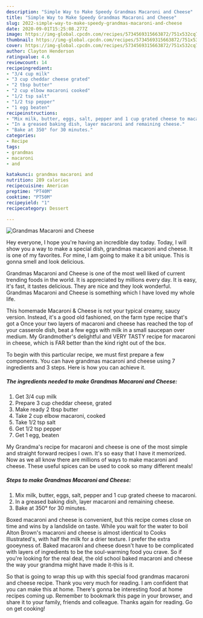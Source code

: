 ```yaml
---
description: "Simple Way to Make Speedy Grandmas Macaroni and Cheese"
title: "Simple Way to Make Speedy Grandmas Macaroni and Cheese"
slug: 2022-simple-way-to-make-speedy-grandmas-macaroni-and-cheese
date: 2020-09-01T15:25:08.277Z
image: https://img-global.cpcdn.com/recipes/5734569315663872/751x532cq70/grandmas-macaroni-and-cheese-recipe-main-photo.jpg
thumbnail: https://img-global.cpcdn.com/recipes/5734569315663872/751x532cq70/grandmas-macaroni-and-cheese-recipe-main-photo.jpg
cover: https://img-global.cpcdn.com/recipes/5734569315663872/751x532cq70/grandmas-macaroni-and-cheese-recipe-main-photo.jpg
author: Clayton Henderson
ratingvalue: 4.6
reviewcount: 14
recipeingredient:
- "3/4 cup milk"
- "3 cup cheddar cheese grated"
- "2 tbsp butter"
- "2 cup elbow macaroni cooked"
- "1/2 tsp salt"
- "1/2 tsp pepper"
- "1 egg beaten"
recipeinstructions:
- "Mix milk, butter, eggs, salt, pepper and 1 cup grated cheese to macaroni."
- "In a greased baking dish, layer macaroni and remaining cheese."
- "Bake at 350° for 30 minutes."
categories:
- Recipe
tags:
- grandmas
- macaroni
- and

katakunci: grandmas macaroni and 
nutrition: 289 calories
recipecuisine: American
preptime: "PT40M"
cooktime: "PT50M"
recipeyield: "1"
recipecategory: Dessert

---
```



![Grandmas Macaroni and Cheese](https://img-global.cpcdn.com/recipes/5734569315663872/751x532cq70/grandmas-macaroni-and-cheese-recipe-main-photo.jpg)

Hey everyone, I hope you're having an incredible day today. Today, I will show you a way to make a special dish, grandmas macaroni and cheese. It is one of my favorites. For mine, I am going to make it a bit unique. This is gonna smell and look delicious.

Grandmas Macaroni and Cheese is one of the most well liked of current trending foods in the world. It is appreciated by millions every day. It is easy, it's fast, it tastes delicious. They are nice and they look wonderful. Grandmas Macaroni and Cheese is something which I have loved my whole life.

This homemade Macaroni &amp; Cheese is not your typical creamy, saucy version. Instead, it&#39;s a good old fashioned, on the farm type recipe that&#39;s got a Once your two layers of macaroni and cheese has reached the top of your casserole dish, beat a few eggs with milk in a small saucepan over medium. My Grandmother&#39;s delightful and VERY TASTY recipe for macaroni in cheese, which is FAR better than the kind right out of the box.


To begin with this particular recipe, we must first prepare a few components. You can have grandmas macaroni and cheese using 7 ingredients and 3 steps. Here is how you can achieve it.

<!--inarticleads1-->

##### The ingredients needed to make Grandmas Macaroni and Cheese:

1. Get 3/4 cup milk
1. Prepare 3 cup cheddar cheese, grated
1. Make ready 2 tbsp butter
1. Take 2 cup elbow macaroni, cooked
1. Take 1/2 tsp salt
1. Get 1/2 tsp pepper
1. Get 1 egg, beaten


My Grandma&#39;s recipe for macaroni and cheese is one of the most simple and straight forward recipes I own. It&#39;s so easy that I have it memorized. Now as we all know there are millions of ways to make macaroni and cheese. These useful spices can be used to cook so many different meals! 

<!--inarticleads2-->

##### Steps to make Grandmas Macaroni and Cheese:

1. Mix milk, butter, eggs, salt, pepper and 1 cup grated cheese to macaroni.
1. In a greased baking dish, layer macaroni and remaining cheese.
1. Bake at 350° for 30 minutes.


Boxed macaroni and cheese is convenient, but this recipe comes close on time and wins by a landslide on taste. While you wait for the water to boil Alton Brown&#39;s macaroni and cheese is almost identical to Cooks Illustrated&#39;s, with half the milk for a drier texture. I prefer the extra gooeyness of. Baked macaroni and cheese doesn&#39;t have to be complicated with layers of ingredients to be the soul-warming food you crave. So if you&#39;re looking for the real deal, the old school baked macaroni and cheese the way your grandma might have made it-this is it. 

So that is going to wrap this up with this special food grandmas macaroni and cheese recipe. Thank you very much for reading. I am confident that you can make this at home. There's gonna be interesting food at home recipes coming up. Remember to bookmark this page in your browser, and share it to your family, friends and colleague. Thanks again for reading. Go on get cooking!
